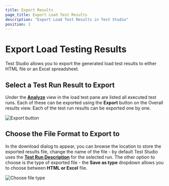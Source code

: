 ```yaml
---
title: Export Results
page_title: Export Load Test Results
description: "Export Load Test Results in Test Studio"
position: 1
---
```

# Export Load Testing Results

Test Studio allows you to export the generated load test results to either HTML file or an Excel spreadsheet. 

## Select a Test Run Result to Export

Under the <a href="/features/testing-types/load-testing/analyzing-results" target="_blank">**Analyze**</a> view in the load test pane are listed all executed test runs. Each of these can be exported using the **Export** button on the Overall results view. Each of the test run results can be exported one by one.

![Export button][1]

## Choose the File Format to Export to

In the download dialog to appear, you can browse the location to store the exported results file, change the name of the file - by default Test Studio uses the <a href="/features/testing-types/load-testing/running-load-test/running-tests#test-run-description" target="_blank">**Test Run Description**</a> for the selected run. The other option to choose is the type of exported file - the **Save as type** dropdown allows you to choose between **HTML or Excel** file.

![Choose file type][2]

[1]: /img/features/testing-types/load-testing/export-results/fig1.png
[2]: /img/features/testing-types/load-testing/export-results/fig2.png